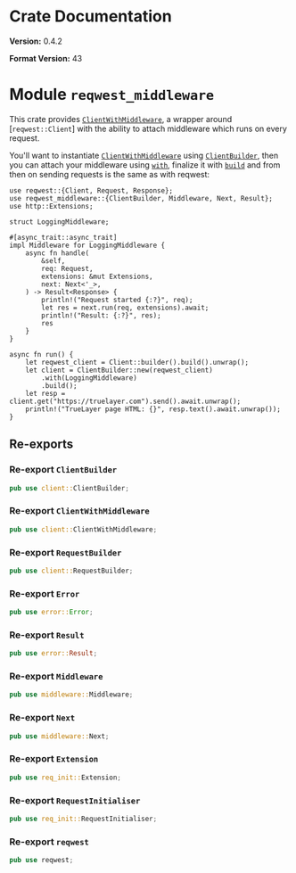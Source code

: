 # Crate Documentation

**Version:** 0.4.2

**Format Version:** 43

# Module `reqwest_middleware`

This crate provides [`ClientWithMiddleware`], a wrapper around [`reqwest::Client`] with the
ability to attach middleware which runs on every request.

You'll want to instantiate [`ClientWithMiddleware`] using [`ClientBuilder`], then you can
attach your middleware using [`with`], finalize it with [`build`] and from then on sending
requests is the same as with reqwest:

```
use reqwest::{Client, Request, Response};
use reqwest_middleware::{ClientBuilder, Middleware, Next, Result};
use http::Extensions;

struct LoggingMiddleware;

#[async_trait::async_trait]
impl Middleware for LoggingMiddleware {
    async fn handle(
        &self,
        req: Request,
        extensions: &mut Extensions,
        next: Next<'_>,
    ) -> Result<Response> {
        println!("Request started {:?}", req);
        let res = next.run(req, extensions).await;
        println!("Result: {:?}", res);
        res
    }
}

async fn run() {
    let reqwest_client = Client::builder().build().unwrap();
    let client = ClientBuilder::new(reqwest_client)
        .with(LoggingMiddleware)
        .build();
    let resp = client.get("https://truelayer.com").send().await.unwrap();
    println!("TrueLayer page HTML: {}", resp.text().await.unwrap());
}
```

[`build`]: ClientBuilder::build
[`ClientBuilder`]: ClientBuilder
[`ClientWithMiddleware`]: ClientWithMiddleware
[`with`]: ClientBuilder::with

## Re-exports

### Re-export `ClientBuilder`

```rust
pub use client::ClientBuilder;
```

### Re-export `ClientWithMiddleware`

```rust
pub use client::ClientWithMiddleware;
```

### Re-export `RequestBuilder`

```rust
pub use client::RequestBuilder;
```

### Re-export `Error`

```rust
pub use error::Error;
```

### Re-export `Result`

```rust
pub use error::Result;
```

### Re-export `Middleware`

```rust
pub use middleware::Middleware;
```

### Re-export `Next`

```rust
pub use middleware::Next;
```

### Re-export `Extension`

```rust
pub use req_init::Extension;
```

### Re-export `RequestInitialiser`

```rust
pub use req_init::RequestInitialiser;
```

### Re-export `reqwest`

```rust
pub use reqwest;
```


